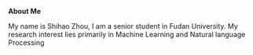 **About Me**

My name is Shihao Zhou, I am a senior student in Fudan University. My research interest lies primarily in Machine Learning and Natural language Processing 
